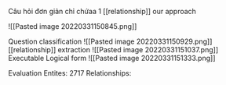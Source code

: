 Câu hỏi đơn giản chỉ chứaa 1 [[relationship]]
our approach

![[Pasted image 20220331150845.png]]


Question classification
![[Pasted image 20220331150929.png]]
[[relationship]] extraction
![[Pasted image 20220331151037.png]]
Executable Logical form
![[Pasted image 20220331151333.png]]

Evaluation
Entites: 2717
Relationships: 